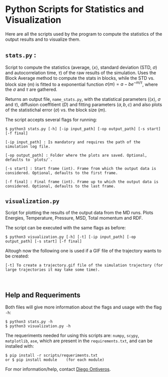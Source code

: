 # Python Scripts for Statistics and Visualization

Here are all the scripts used by the program to compute the statistics of the output results and to visualize them.

## `stats.py` : 

Script to compute the statistics (average, $\langle x \rangle$, standard deviation (STD, $\sigma$) and autocorrelation time, $\tau$) of the raw results of the simulation. Uses the Block Average method to compute the stats in blocks, while the STD vs. block size ($m$) is fitted to a exponential function $\sigma(m) = a-be^{-m/\tau}$, where the $\sigma$ and $\tau$ are gathered.

Returns an output file, `name_stats.py`, with the statistical parameters ($\langle x \rangle$, $\sigma$ and $\tau$), diffusion coeffitient ($D$) and fitting parameters ($a, b, c$) and also plots of the statistichal error ($\sigma$) vs. the block size ($m$).

The script accepts several flags for running:
```
$ python3 stats.py [-h] [-ip input_path] [-op output_path] [-s start] [-f final]
```
```
[-ip input_path] : Is mandatory and requires the path of the simulation log file. 

[-op output_path] : Folder where the plots are saved. Optional, defaults to `plots/`.

[-s start] : Start frame (int). Frame from which the output data is considered. Optional, defaults to the first frame.

[-f final] : Final frame (int). Frame up to which the output data is considered. Optional, defaults to the last frame.
```

## `visualization.py`

Script for plotting the results of the output data from the MD runs. Plots Energies, Temperature, Pressure, MSD, Total momentum and RDF.

The script can be executed with the same flags as before:  
```
$ python3 visualization.py [-h] [-t] [-ip input_path] [-op output_path] [-s start] [-f final]
```
Altough now the following one is used if a GIF file of the trajectory wants to be created:
```
[-t] To create a trajectory.gif file of the simulation trajectory (for large trajectories it may take some time).
```

<br>

## Help and Requeriments

Both files will give more information about the flags and usage with the flag `-h`:
```
$ python3 stats.py -h
$ python3 visualization.py -h
```
The requeriments needed for using this scripts are: `numpy`, `scypy`, `matplotlib`, `ase`, which are present in the `requirements.txt`, and can be installed with:
```
$ pip install -r scripts/requeriments.txt
or $ pip install module    (for each module)
```

For mor information/help, contact [Diego Ontiveros](https://github.com/diegonti).